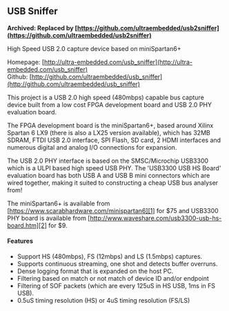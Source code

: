 ## USB Sniffer

**Archived: Replaced by [https://github.com/ultraembedded/usb2sniffer](https://github.com/ultraembedded/usb2sniffer)**

High Speed USB 2.0 capture device based on miniSpartan6+

Homepage: [http://ultra-embedded.com/usb_sniffer](http://ultra-embedded.com/usb_sniffer)  
Github:   [http://github.com/ultraembedded/usb_sniffer](http://github.com/ultraembedded/usb_sniffer)

This project is a USB 2.0 high speed (480mbps) capable bus capture device built from a low cost FPGA development board and USB 2.0 PHY evaluation board.

The FPGA development board is the miniSpartan6+, based around Xilinx Spartan 6 LX9 (there is also a LX25 version available), which has 32MB SDRAM, FTDI USB 2.0 interface, SPI Flash, SD card, 2 HDMI interfaces and numerous digital and analog I/O connections for expansion.

The USB 2.0 PHY interface is based on the SMSC/Microchip USB3300 which is a ULPI based high speed USB PHY. 
The 'USB3300 USB HS Board' evaluation board has both USB A and USB B mini connectors which are wired together, making it suited to constructing a cheap USB bus analyser from!

The miniSpartan6+ is available from [https://www.scarabhardware.com/minispartan6][1] for $75 and USB3300 PHY board is available from [http://www.waveshare.com/usb3300-usb-hs-board.htm][2] for $9.

#### Features

* Support HS (480mbps), FS (12mbps) and LS (1.5mbps) captures.
* Supports continuous streaming, one shot and detects buffer overruns.
* Dense logging format that is expanded on the host PC.
* Filtering based on match or not match of device ID and/or endpoint
* Filtering of SOF packets (which are every 125uS in HS USB, 1ms in FS USB).
* 0.5uS timing resolution (HS) or 4uS timing resolution (FS/LS)

[1]: https://www.scarabhardware.com/minispartan6
[2]: http://www.waveshare.com/usb3300-usb-hs-board.htm